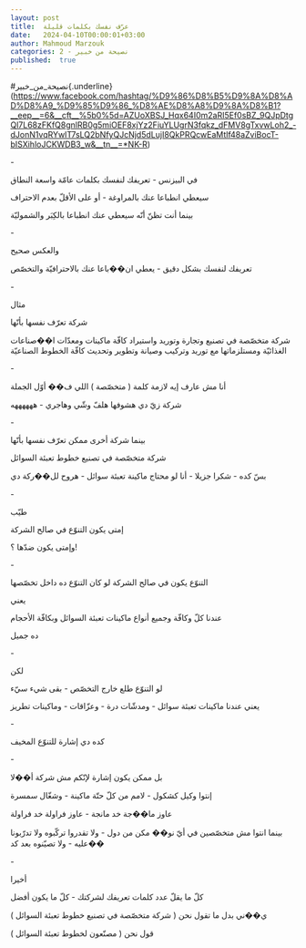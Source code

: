 ```yaml
---
layout: post
title:  عرّف نفسك بكلمات قليلة
date:   2024-04-10T00:00:01+03:00
author: Mahmoud Marzouk
categories: 2 - نصيحة من خبير
published:  true
---
```

\#نصيحة_من_خبير{.underline}(https://www.facebook.com/hashtag/%D9%86%D8%B5%D9%8A%D8%AD%D8%A9_%D9%85%D9%86_%D8%AE%D8%A8%D9%8A%D8%B1?__eep__=6&__cft__%5b0%5d=AZUoXBSJ_Hqx64I0m2aRI5Ef0sBZ_9QJpDtgQl7L68zFKfQ8gnlRB0g5miOEF8xjYz2FiuYLUgrN3fqkz_dFMV8gTxvwLoh2_-dJonN1vqRYwIT7sLQ2bNfyQJcNjd5dLujI8QkPRQcwEaMtlf48aZviBocT-bISXihloJCKWDB3_w&__tn__=*NK-R)

\-

في البيزنس - تعريفك لنفسك بكلمات عامّة واسعة النطاق

سيعطي انطباعا عنك بالمراوغة - أو على الأقلّ بعدم الاحتراف

بينما أنت تظنّ أنّه سيعطي عنك انطباعا بالكِبَر والشموليّة

\-

والعكس صحيح

تعريفك لنفسك بشكل دقيق - يعطي ان��باعا عنك بالاحترافيّة
والتخصّص

\-

مثال

شركة تعرّف نفسها بأنّها

شركة متخصّصة في تصنيع وتجارة وتوريد واستيراد كافّة ماكينات ومعدّات
ا��صناعات الغذائيّة ومستلزماتها مع توريد وتركيب وصيانة وتطوير وتحديث كافّة
الخطوط الصناعيّة

\-

أنا مش عارف إيه لازمة كلمة ( متخصّصة ) اللي ف�� أوّل الجملة

شركة زيّ دي هشوفها هلفّ وشّي وهاجري - ههههههه

\-

بينما شركة أخرى ممكن تعرّف نفسها بأنّها

شركة متخصّصة في تصنيع خطوط تعبئة السوائل

بسّ كده - شكرا جزيلا - أنا لو محتاج ماكينة تعبئة سوائل - هروح لل��ركة
دي

\-

طيّب

إمتى يكون التنوّع في صالح الشركة

وإمتى يكون ضدّها ؟!

\-

التنوّع يكون في صالح الشركة لو كان التنوّع ده داخل تخصّصها

يعني

عندنا كلّ وكافّة وجميع أنواع ماكينات تعبئة السوائل وبكافّة
الأحجام

ده جميل

\-

لكن

لو التنوّع طلع خارج التخصّص - بقى شيء سيّء

يعني عندنا ماكينات تعبئة سوائل - ومدشّات درة - وعزّاقات - وماكينات
تطريز

\-

كده دي إشارة للتنوّع المخيف

\-

بل ممكن يكون إشارة لإنّكم مش شركة أ��لا

إنتوا وكيل كشكول - لامم من كلّ حتّة ماكينة - وشغّال سمسرة

عاوز ما��جة خد مانجة - عاوز فراولة خد فراولة

بينما انتوا مش متخصّصين في أيّ نو�� مكن من دول - ولا تقدروا تركّبوه ولا
تدرّبونا عليه - ولا تصيّنوه بعد كد��

\-

أخيرا

كلّ ما يقلّ عدد كلمات تعريفك لشركتك - كلّ ما يكون أفضل

ي��ني بدل ما تقول نحن ( شركة متخصّصة في تصنيع خطوط تعبئة
السوائل )

قول نحن ( مصنّعون لخطوط تعبئة السوائل )
